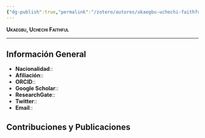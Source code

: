 ```yaml
---
{"dg-publish":true,"permalink":"/zotero/autores/ukaegbu-uchechi-faithful/","tags":["#autor","#researcher"]}
---
```



<span style="font-variant:small-caps; font-weight: bold;"> Ukaegbu, Uchechi Faithful </span>

---


## Información General

- **Nacionalidad**:: 
- **Afiliación**:: 
- **ORCID**:: 
- **Google Scholar**:: 
- **ResearchGate**:: 
- **Twitter**:: 
- **Email**::
  
## Contribuciones y Publicaciones






